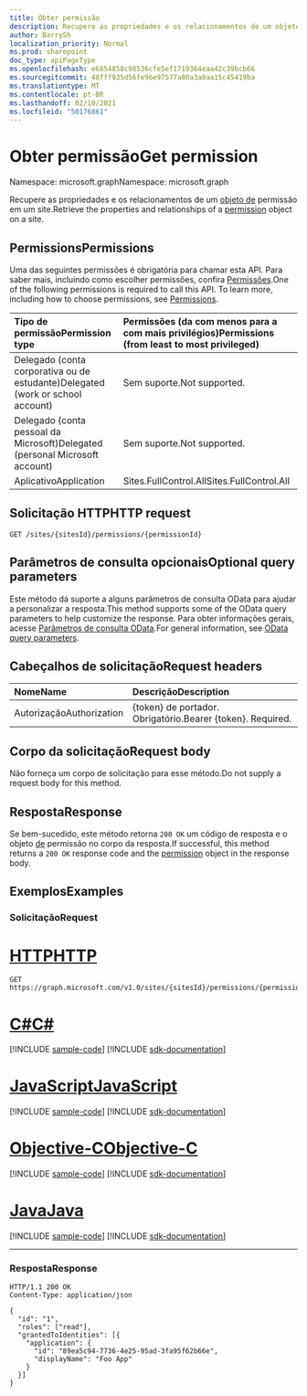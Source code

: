 ```yaml
---
title: Obter permissão
description: Recupere as propriedades e os relacionamentos de um objeto de permissão em um site.
author: BarrySh
localization_priority: Normal
ms.prod: sharepoint
doc_type: apiPageType
ms.openlocfilehash: e6854858c98536cfe5ef1719364eaa42c39bcb66
ms.sourcegitcommit: 48fff935d56fe96e97577a80a3a0aa15c45419ba
ms.translationtype: MT
ms.contentlocale: pt-BR
ms.lasthandoff: 02/10/2021
ms.locfileid: "50176861"
---
```

# <a name="get-permission"></a><span data-ttu-id="2df55-103">Obter permissão</span><span class="sxs-lookup"><span data-stu-id="2df55-103">Get permission</span></span>
<span data-ttu-id="2df55-104">Namespace: microsoft.graph</span><span class="sxs-lookup"><span data-stu-id="2df55-104">Namespace: microsoft.graph</span></span>

<span data-ttu-id="2df55-105">Recupere as propriedades e os relacionamentos de um [objeto de](../resources/permission.md) permissão em um site.</span><span class="sxs-lookup"><span data-stu-id="2df55-105">Retrieve the properties and relationships of a [permission](../resources/permission.md) object on a site.</span></span>

## <a name="permissions"></a><span data-ttu-id="2df55-106">Permissions</span><span class="sxs-lookup"><span data-stu-id="2df55-106">Permissions</span></span>
<span data-ttu-id="2df55-p101">Uma das seguintes permissões é obrigatória para chamar esta API. Para saber mais, incluindo como escolher permissões, confira [Permissões](/graph/permissions-reference).</span><span class="sxs-lookup"><span data-stu-id="2df55-p101">One of the following permissions is required to call this API. To learn more, including how to choose permissions, see [Permissions](/graph/permissions-reference).</span></span>

|<span data-ttu-id="2df55-109">Tipo de permissão</span><span class="sxs-lookup"><span data-stu-id="2df55-109">Permission type</span></span>                        | <span data-ttu-id="2df55-110">Permissões (da com menos para a com mais privilégios)</span><span class="sxs-lookup"><span data-stu-id="2df55-110">Permissions (from least to most privileged)</span></span>
|:--------------------------------------|:-------------------------------------
|<span data-ttu-id="2df55-111">Delegado (conta corporativa ou de estudante)</span><span class="sxs-lookup"><span data-stu-id="2df55-111">Delegated (work or school account)</span></span>     | <span data-ttu-id="2df55-112">Sem suporte.</span><span class="sxs-lookup"><span data-stu-id="2df55-112">Not supported.</span></span>
|<span data-ttu-id="2df55-113">Delegado (conta pessoal da Microsoft)</span><span class="sxs-lookup"><span data-stu-id="2df55-113">Delegated (personal Microsoft account)</span></span> | <span data-ttu-id="2df55-114">Sem suporte.</span><span class="sxs-lookup"><span data-stu-id="2df55-114">Not supported.</span></span>
|<span data-ttu-id="2df55-115">Aplicativo</span><span class="sxs-lookup"><span data-stu-id="2df55-115">Application</span></span>                            | <span data-ttu-id="2df55-116">Sites.FullControl.All</span><span class="sxs-lookup"><span data-stu-id="2df55-116">Sites.FullControl.All</span></span>

## <a name="http-request"></a><span data-ttu-id="2df55-117">Solicitação HTTP</span><span class="sxs-lookup"><span data-stu-id="2df55-117">HTTP request</span></span>

<!-- {
  "blockType": "ignored"
}
-->
``` http
GET /sites/{sitesId}/permissions/{permissionId}
```

## <a name="optional-query-parameters"></a><span data-ttu-id="2df55-118">Parâmetros de consulta opcionais</span><span class="sxs-lookup"><span data-stu-id="2df55-118">Optional query parameters</span></span>
<span data-ttu-id="2df55-119">Este método dá suporte a alguns parâmetros de consulta OData para ajudar a personalizar a resposta.</span><span class="sxs-lookup"><span data-stu-id="2df55-119">This method supports some of the OData query parameters to help customize the response.</span></span> <span data-ttu-id="2df55-120">Para obter informações gerais, acesse [Parâmetros de consulta OData](/graph/query-parameters).</span><span class="sxs-lookup"><span data-stu-id="2df55-120">For general information, see [OData query parameters](/graph/query-parameters).</span></span>

## <a name="request-headers"></a><span data-ttu-id="2df55-121">Cabeçalhos de solicitação</span><span class="sxs-lookup"><span data-stu-id="2df55-121">Request headers</span></span>
|<span data-ttu-id="2df55-122">Nome</span><span class="sxs-lookup"><span data-stu-id="2df55-122">Name</span></span>|<span data-ttu-id="2df55-123">Descrição</span><span class="sxs-lookup"><span data-stu-id="2df55-123">Description</span></span>|
|:---|:---|
|<span data-ttu-id="2df55-124">Autorização</span><span class="sxs-lookup"><span data-stu-id="2df55-124">Authorization</span></span>|<span data-ttu-id="2df55-p103">{token} de portador. Obrigatório.</span><span class="sxs-lookup"><span data-stu-id="2df55-p103">Bearer {token}. Required.</span></span>|

## <a name="request-body"></a><span data-ttu-id="2df55-127">Corpo da solicitação</span><span class="sxs-lookup"><span data-stu-id="2df55-127">Request body</span></span>
<span data-ttu-id="2df55-128">Não forneça um corpo de solicitação para esse método.</span><span class="sxs-lookup"><span data-stu-id="2df55-128">Do not supply a request body for this method.</span></span>

## <a name="response"></a><span data-ttu-id="2df55-129">Resposta</span><span class="sxs-lookup"><span data-stu-id="2df55-129">Response</span></span>

<span data-ttu-id="2df55-130">Se bem-sucedido, este método retorna `200 OK` um código de resposta e o objeto [de](../resources/permission.md) permissão no corpo da resposta.</span><span class="sxs-lookup"><span data-stu-id="2df55-130">If successful, this method returns a `200 OK` response code and the [permission](../resources/permission.md) object in the response body.</span></span>

## <a name="examples"></a><span data-ttu-id="2df55-131">Exemplos</span><span class="sxs-lookup"><span data-stu-id="2df55-131">Examples</span></span>

### <a name="request"></a><span data-ttu-id="2df55-132">Solicitação</span><span class="sxs-lookup"><span data-stu-id="2df55-132">Request</span></span>

# <a name="http"></a>[<span data-ttu-id="2df55-133">HTTP</span><span class="sxs-lookup"><span data-stu-id="2df55-133">HTTP</span></span>](#tab/http)
<!-- {
  "blockType": "request",
  "name": "get_permission"
}
-->
``` http
GET https://graph.microsoft.com/v1.0/sites/{sitesId}/permissions/{permissionId}
```
# <a name="c"></a>[<span data-ttu-id="2df55-134">C#</span><span class="sxs-lookup"><span data-stu-id="2df55-134">C#</span></span>](#tab/csharp)
[!INCLUDE [sample-code](../includes/snippets/csharp/get-permission-csharp-snippets.md)]
[!INCLUDE [sdk-documentation](../includes/snippets/snippets-sdk-documentation-link.md)]

# <a name="javascript"></a>[<span data-ttu-id="2df55-135">JavaScript</span><span class="sxs-lookup"><span data-stu-id="2df55-135">JavaScript</span></span>](#tab/javascript)
[!INCLUDE [sample-code](../includes/snippets/javascript/get-permission-javascript-snippets.md)]
[!INCLUDE [sdk-documentation](../includes/snippets/snippets-sdk-documentation-link.md)]

# <a name="objective-c"></a>[<span data-ttu-id="2df55-136">Objective-C</span><span class="sxs-lookup"><span data-stu-id="2df55-136">Objective-C</span></span>](#tab/objc)
[!INCLUDE [sample-code](../includes/snippets/objc/get-permission-objc-snippets.md)]
[!INCLUDE [sdk-documentation](../includes/snippets/snippets-sdk-documentation-link.md)]

# <a name="java"></a>[<span data-ttu-id="2df55-137">Java</span><span class="sxs-lookup"><span data-stu-id="2df55-137">Java</span></span>](#tab/java)
[!INCLUDE [sample-code](../includes/snippets/java/get-permission-java-snippets.md)]
[!INCLUDE [sdk-documentation](../includes/snippets/snippets-sdk-documentation-link.md)]

---



### <a name="response"></a><span data-ttu-id="2df55-138">Resposta</span><span class="sxs-lookup"><span data-stu-id="2df55-138">Response</span></span>
<!-- {
  "blockType": "response",
  "truncated": true,
  "@odata.type": "microsoft.graph.permission"
}
-->
``` http
HTTP/1.1 200 OK
Content-Type: application/json

{
  "id": "1",
  "roles": ["read"],
  "grantedToIdentities": [{
    "application": {
      "id": "89ea5c94-7736-4e25-95ad-3fa95f62b66e",
      "displayName": "Foo App"
    }
  }]
}
```

<!-- {
  "type": "#page.annotation",
  "section": "documentation",
  "tocPath": "Sites/Permissions/Get site permission",
} -->
